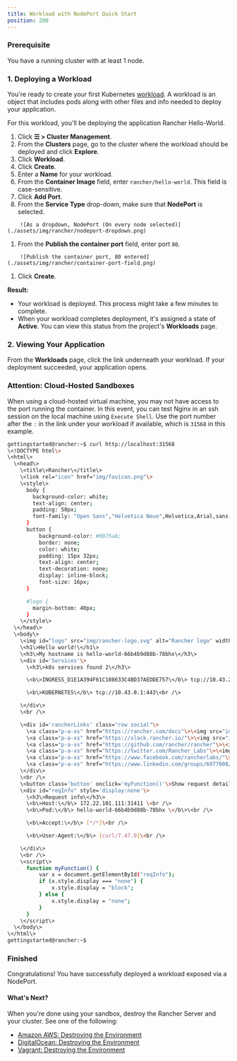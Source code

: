 ```yaml
---
title: Workload with NodePort Quick Start
position: 200
---
```


### Prerequisite

You have a running cluster with at least 1 node.

### 1. Deploying a Workload

You're ready to create your first Kubernetes [workload](https://kubernetes.io/docs/concepts/workloads/). A workload is an object that includes pods along with other files and info needed to deploy your application.

For this workload, you'll be deploying the application Rancher Hello-World.

1. Click **☰ \> Cluster Management**.
1.  From the **Clusters** page, go to the cluster where the workload should be deployed and click **Explore**.
1. Click **Workload**.
1. Click **Create**.
1.  Enter a **Name** for your workload.
1.  From the **Container Image** field, enter `rancher/hello-world`. This field is case-sensitive.
1.  Click **Add Port**.
1.  From the **Service Type** drop-down, make sure that **NodePort** is selected.
```img
	![As a dropdown, NodePort (On every node selected)](./assets/img/rancher/nodeport-dropdown.png)
```
1. From the **Publish the container port** field, enter port `80`.
```img
	![Publish the container port, 80 entered](./assets/img/rancher/container-port-field.png)
```
1. Click **Create**.

**Result:**

* Your workload is deployed. This process might take a few minutes to complete.
* When your workload completes deployment, it's assigned a state of **Active**. You can view this status from the project's **Workloads** page.



### 2. Viewing Your Application

From the **Workloads** page, click the link underneath your workload. If your deployment succeeded, your application opens.

### Attention: Cloud-Hosted Sandboxes

When using a cloud-hosted virtual machine, you may not have access to the port running the container. In this event, you can test Nginx in an ssh session on the local machine using `Execute Shell`. Use the port number after the `:` in the link under your workload if available, which is `31568` in this example.

```sh
gettingstarted@rancher:~$ curl http://localhost:31568
\<!DOCTYPE html\>
\<html\>
  \<head\>
    \<title\>Rancher\</title\>
    \<link rel="icon" href="img/favicon.png"\>
    \<style\>
      body {
        background-color: white;
        text-align: center;
        padding: 50px;
        font-family: "Open Sans","Helvetica Neue",Helvetica,Arial,sans-serif;
      }
      button {
          background-color: #0075a8;
          border: none;
          color: white;
          padding: 15px 32px;
          text-align: center;
          text-decoration: none;
          display: inline-block;
          font-size: 16px;
      }

      #logo {
        margin-bottom: 40px;
      }
    \</style\>
  \</head\>
  \<body\>
    \<img id="logo" src="img/rancher-logo.svg" alt="Rancher logo" width=400 /\>
    \<h1\>Hello world!\</h1\>
    \<h3\>My hostname is hello-world-66b4b9d88b-78bhx\</h3\>
    \<div id='Services'\>
      \<h3\>k8s services found 2\</h3\>

      \<b\>INGRESS_D1E1A394F61C108633C4BD37AEDDE757\</b\> tcp://10.43.203.31:80\<br /\>

      \<b\>KUBERNETES\</b\> tcp://10.43.0.1:443\<br /\>

    \</div\>
    \<br /\>

    \<div id='rancherLinks' class="row social"\>
      \<a class="p-a-xs" href="https://rancher.com/docs"\>\<img src="img/favicon.png" alt="Docs" height="25" width="25"\>\</a\>
      \<a class="p-a-xs" href="https://slack.rancher.io/"\>\<img src="img/icon-slack.svg" alt="slack" height="25" width="25"\>\</a\>
      \<a class="p-a-xs" href="https://github.com/rancher/rancher"\>\<img src="img/icon-github.svg" alt="github" height="25" width="25"\>\</a\>
      \<a class="p-a-xs" href="https://twitter.com/Rancher_Labs"\>\<img src="img/icon-twitter.svg" alt="twitter" height="25" width="25"\>\</a\>
      \<a class="p-a-xs" href="https://www.facebook.com/rancherlabs/"\>\<img src="img/icon-facebook.svg" alt="facebook" height="25" width="25"\>\</a\>
      \<a class="p-a-xs" href="https://www.linkedin.com/groups/6977008/profile"\>\<img src="img/icon-linkedin.svg" height="25" alt="linkedin" width="25"\>\</a\>
    \</div\>
    \<br /\>
    \<button class='button' onclick='myFunction()'\>Show request details\</button\>
    \<div id="reqInfo" style='display:none'\>
      \<h3\>Request info\</h3\>
      \<b\>Host:\</b\> 172.22.101.111:31411 \<br /\>
      \<b\>Pod:\</b\> hello-world-66b4b9d88b-78bhx \</b\>\<br /\>

      \<b\>Accept:\</b\> [*/*]\<br /\>

      \<b\>User-Agent:\</b\> [curl/7.47.0]\<br /\>

    \</div\>
    \<br /\>
    \<script\>
      function myFunction() {
          var x = document.getElementById("reqInfo");
          if (x.style.display === "none") {
              x.style.display = "block";
          } else {
              x.style.display = "none";
          }
      }
    \</script\>
  \</body\>
\</html\>
gettingstarted@rancher:~$

```

### Finished

Congratulations! You have successfully deployed a workload exposed via a NodePort.

#### What's Next?

When you're done using your sandbox, destroy the Rancher Server and your cluster. See one of the following:

- [Amazon AWS: Destroying the Environment](https://rancher.com/docs/rancher/v2.6/en/quick-start-guide/deployment/amazon-aws-qs/#destroying-the-environment)
- [DigitalOcean: Destroying the Environment](https://rancher.com/docs/rancher/v2.6/en/quick-start-guide/deployment/digital-ocean-qs/#destroying-the-environment)
- [Vagrant: Destroying the Environment](https://rancher.com/docs/rancher/v2.6/en/quick-start-guide/deployment/quickstart-vagrant/#destroying-the-environment)
